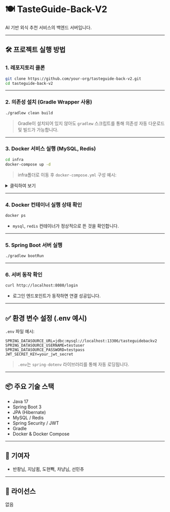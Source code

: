 # 🍽️ TasteGuide-Back-V2

AI 기반 외식 추천 서비스의 백엔드 서버입니다.

---

## 🛠️ 프로젝트 실행 방법

### 1. 레포지토리 클론

```bash
git clone https://github.com/your-org/tasteguide-back-v2.git
cd tasteguide-back-v2
```

---

### 2. 의존성 설치 (Gradle Wrapper 사용)

```bash
./gradlew clean build
```

> Gradle이 설치되어 있지 않아도 `gradlew` 스크립트를 통해 의존성 자동 다운로드 및 빌드가 가능합니다.

---

### 3. Docker 서비스 실행 (MySQL, Redis)

```bash
cd infra
docker-compose up -d
```
> infra폴더로 이동 후
> `docker-compose.yml` 구성 예시:

<details>
<summary>클릭하여 보기</summary>

```yaml
services:
  mysql:
    image: mysql:latest
    ports:
      - '13306:3306'
    environment:
      MYSQL_DATABASE: 'tasteguidebackv2'
      MYSQL_USER: 'testuser'
      MYSQL_PASSWORD: 'testpass'
      MYSQL_ROOT_PASSWORD: 'root'
    volumes:
      - ./mysql/data:/var/lib/mysql

  redis:
    image: redis:latest
    ports:
      - '16379:6379'
    volumes:
      - ./redis/data:/data
      - ./redis/conf/redis.conf:/usr/local/conf/redis.conf
    command: redis-server /usr/local/conf/redis.conf
    restart: always
```

</details>

---

### 4. Docker 컨테이너 실행 상태 확인

```bash
docker ps
```

- `mysql`, `redis` 컨테이너가 정상적으로 뜬 것을 확인합니다.

---

### 5. Spring Boot 서버 실행

```bash
./gradlew bootRun
```

---

### 6. 서버 동작 확인

```bash
curl http://localhost:8080/login
```

- 로그인 엔드포인트가 동작하면 연결 성공입니다.

---

## ✅ 환경 변수 설정 (.env 예시)

`.env` 파일 예시:

```env
SPRING_DATASOURCE_URL=jdbc:mysql://localhost:13306/tasteguidebackv2
SPRING_DATASOURCE_USERNAME=testuser
SPRING_DATASOURCE_PASSWORD=testpass
JWT_SECRET_KEY=your_jwt_secret
```

> `.env`는 `spring-dotenv` 라이브러리를 통해 자동 로딩됩니다.

---

## 📦 주요 기술 스택

- Java 17
- Spring Boot 3
- JPA (Hibernate)
- MySQL / Redis
- Spring Security / JWT
- Gradle
- Docker & Docker Compose


---

## 👥 기여자

- 반좡님, 지남큄, 도현뽹, 차냥님, 선민츄

---

## 📄 라이선스

없음